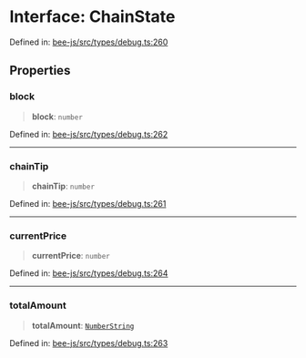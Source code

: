 # Interface: ChainState

Defined in: [bee-js/src/types/debug.ts:260](https://github.com/ethersphere/bee-js/blob/3abbe2b1b264d6b586511a56e93badb2236bd09d/src/types/debug.ts#L260)

## Properties

### block

> **block**: `number`

Defined in: [bee-js/src/types/debug.ts:262](https://github.com/ethersphere/bee-js/blob/3abbe2b1b264d6b586511a56e93badb2236bd09d/src/types/debug.ts#L262)

***

### chainTip

> **chainTip**: `number`

Defined in: [bee-js/src/types/debug.ts:261](https://github.com/ethersphere/bee-js/blob/3abbe2b1b264d6b586511a56e93badb2236bd09d/src/types/debug.ts#L261)

***

### currentPrice

> **currentPrice**: `number`

Defined in: [bee-js/src/types/debug.ts:264](https://github.com/ethersphere/bee-js/blob/3abbe2b1b264d6b586511a56e93badb2236bd09d/src/types/debug.ts#L264)

***

### totalAmount

> **totalAmount**: [`NumberString`](../type-aliases/NumberString.md)

Defined in: [bee-js/src/types/debug.ts:263](https://github.com/ethersphere/bee-js/blob/3abbe2b1b264d6b586511a56e93badb2236bd09d/src/types/debug.ts#L263)

